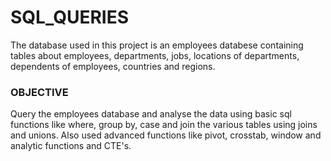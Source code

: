 # SQL_QUERIES
The database used in this project is an employees databese containing tables
about employees, departments, jobs, locations of departments, dependents of employees, countries and regions.
### OBJECTIVE

Query the employees  database and analyse the data using basic sql functions like 
where, group by, case and join the various tables using joins and unions. Also used 
advanced functions like pivot, crosstab, window and analytic functions and CTE's.

